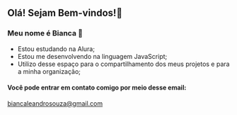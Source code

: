 ## Olá! Sejam Bem-vindos!🦜

### Meu nome é Bianca 🌟

- Estou estudando na Alura;
- Estou me desenvolvendo na linguagem JavaScript;
- Utilizo desse espaço para o compartilhamento dos meus projetos e para a minha organização;

#### Você pode entrar em contato comigo por meio desse email:
biancaleandrosouza@gmail.com

